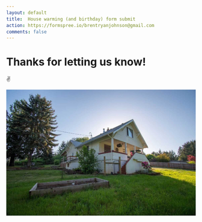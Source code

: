 ```yaml
---
layout: default
title:  House warming (and birthday) form submit
action: https://formspree.io/brentryanjohnson@gmail.com
comments: false
---
```


# Thanks for letting us know!

✌️

![The Farmhouse in the gloaming](/assets/images/farmhouse.jpg)